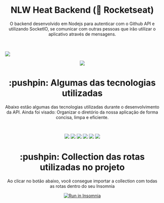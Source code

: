 <h1 align="center">NLW Heat Backend (🚀 Rocketseat)</h1>
<p align="center">
  O backend desenvolvido em Nodejs para autenticar com o Github API e utilizando SocketIO, se comunicar com outras pessoas que irão utilizar o aplicativo através de mensagens.
</p>
<br><br>
<img src="http://i3.ytimg.com/vi/Wg7EuMtk7FE/maxresdefault.jpg"/>

<p align="center">
  <a href="https://www.linkedin.com/school/rocketseat/"><img  src="https://img.shields.io/badge/-Rocketseat-783BF9?&style=for-the-badge&logoColor=fff&logo=LinkedIn&logoWidth=25"/></a>
</p>

<h1 align="center">:pushpin:  Algumas das tecnologias utilizadas</h1>

<p align="center">
  Abaixo estão algumas das tecnologias utilizadas durante o desenvolvimento da API. Ainda foi visado: Organizar o diretório da nossa aplicação de forma concisa, limpa e eficiente.
</p>
<br>
<p align="center">
  <img  src="https://img.shields.io/badge/-Yarn-2C8EBB?&style=for-the-badge&logoColor=fff&logo=yarn&logoWidth=25"/>
  <img  src="https://img.shields.io/badge/-TypeScript-3178C6?&style=for-the-badge&logoColor=fff&logo=TypeScript&logoWidth=25"/>
  <img  src="https://img.shields.io/badge/-Node.js-339933?&style=for-the-badge&logoColor=fff&logo=Node.js&logoWidth=25"/>
  <img  src="https://img.shields.io/badge/prisma-1B222D?style=for-the-badge&logo=prisma&logoColor=white"/>
  <img  src="https://img.shields.io/badge/Socket.io-010101?&style=for-the-badge&logo=Socket.io&logoColor=white"/>
  <img  src="https://img.shields.io/badge/Express.js-000000?style=for-the-badge&logo=express&logoColor=white"/>
</p>

<h1 align="center">:pushpin:  Collection das rotas utilizadas no projeto</h1>

<p align="center">
  Ao clicar no botão abaixo, você consegue importar a collection com todas as rotas dentro do seu Insomnia
</p>

<div align="center">
  <a href="https://insomnia.rest/run/?label=NLW-Heat-Backend&uri=https%3A%2F%2Fgithub.com%2FLuizHAP%2Fnlw-heat-backend%2Fblob%2Fmaster%2FInsomnia_2021-10-19.json" target="_blank"><img src="https://insomnia.rest/images/run.svg" alt="Run in Insomnia"></a>
</div>
